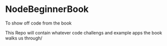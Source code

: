 NodeBeginnerBook
================

To show off code from the book

This Repo will contain whatever code challengs and example apps the book walks us through/
